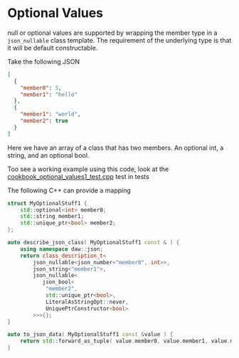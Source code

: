# Optional Values

null or optional values are supported by wrapping the member type in a `json_nullable` class template.  The requirement of the underlying type is that it will be default constructable.

Take the following JSON
```json
[
  {
    "member0": 5,
    "member1": "hello"
  },
  {
    "member1": "world",
    "member2": true
  }
]
```

Here we have an array of a class that has two members.  An optional int, a string, and an optional bool.

Too see a working example using this code, look at the [cookbook_optional_values1_test.cpp](../tests/cookbook_optional_values1_test.cpp) test in tests

The following C++ can provide a mapping

```cpp
struct MyOptionalStuff1 {
	std::optional<int> member0;
	std::string member1;
    std::unique_ptr<bool> member2;
};

auto describe_json_class( MyOptionalStuff1 const & ) {
	using namespace daw::json;
	return class_description_t<
        json_nullable<json_number<"member0", int>>,
        json_string<"member1">,
        json_nullable<
           json_bool<
            "member2", 
            std::unique_ptr<bool>, 
            LiteralAsStringOpt::never, 
            UniquePtrConstructor<bool>
        >>>{};
}

auto to_json_data( MyOptionalStuff1 const &value ) {
	return std::forward_as_tuple( value.member0, value.member1, value.member2 );
}
```
